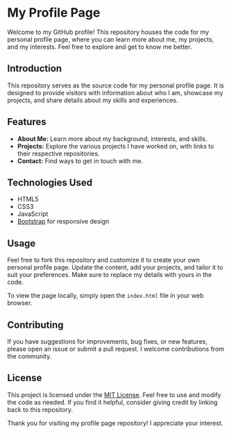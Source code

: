 
# My Profile Page

Welcome to my GitHub profile! This repository houses the code for my personal profile page, where you can learn more about me, my projects, and my interests. Feel free to explore and get to know me better.

## Introduction
This repository serves as the source code for my personal profile page. It is designed to provide visitors with information about who I am, showcase my projects, and share details about my skills and experiences.

## Features
- **About Me:** Learn more about my background, interests, and skills.
- **Projects:** Explore the various projects I have worked on, with links to their respective repositories.
- **Contact:** Find ways to get in touch with me.

## Technologies Used
- HTML5
- CSS3
- JavaScript
- [Bootstrap](https://getbootstrap.com/) for responsive design

## Usage
Feel free to fork this repository and customize it to create your own personal profile page. Update the content, add your projects, and tailor it to suit your preferences. Make sure to replace my details with yours in the code.

To view the page locally, simply open the `index.html` file in your web browser.

## Contributing
If you have suggestions for improvements, bug fixes, or new features, please open an issue or submit a pull request. I welcome contributions from the community.

## License
This project is licensed under the [MIT License](LICENSE). Feel free to use and modify the code as needed. If you find it helpful, consider giving credit by linking back to this repository.

Thank you for visiting my profile page repository! I appreciate your interest.
